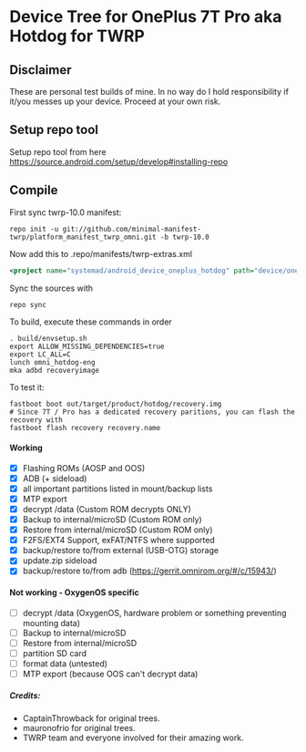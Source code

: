 # Device Tree for OnePlus 7T Pro aka Hotdog for TWRP
## Disclaimer
These are personal test builds of mine. In no way do I hold responsibility if it/you messes up your device.
Proceed at your own risk.

## Setup repo tool
Setup repo tool from here https://source.android.com/setup/develop#installing-repo

## Compile

First sync twrp-10.0 manifest:

```
repo init -u git://github.com/minimal-manifest-twrp/platform_manifest_twrp_omni.git -b twrp-10.0
```

Now add this to .repo/manifests/twrp-extras.xml

```xml
<project name="systemad/android_device_oneplus_hotdog" path="device/oneplus/hotdog" remote="github" revision="android-10" />
```

Sync the sources with

```
repo sync
```

To build, execute these commands in order

```
. build/envsetup.sh
export ALLOW_MISSING_DEPENDENCIES=true
export LC_ALL=C
lunch omni_hotdog-eng 
mka adbd recoveryimage 
```

To test it:

```
fastboot boot out/target/product/hotdog/recovery.img
# Since 7T / Pro has a dedicated recovery paritions, you can flash the recovery with
fastboot flash recovery recovery.name
```

#### Working
- [X] Flashing ROMs (AOSP and OOS)
- [X] ADB (+ sideload)
- [X] all important partitions listed in mount/backup lists
- [X] MTP export
- [X] decrypt /data (Custom ROM decrypts ONLY)
- [X] Backup to internal/microSD (Custom ROM only)
- [X] Restore from internal/microSD (Custom ROM only)
- [X] F2FS/EXT4 Support, exFAT/NTFS where supported
- [X] backup/restore to/from external (USB-OTG) storage
- [X] update.zip sideload
- [X] backup/restore to/from adb (https://gerrit.omnirom.org/#/c/15943/)

#### Not working - OxygenOS specific
- [ ] decrypt /data (OxygenOS, hardware problem or something preventing mounting data)
- [ ] Backup to internal/microSD
- [ ] Restore from internal/microSD
- [ ] partition SD card
- [ ] format data (untested)
- [ ] MTP export (because OOS can't decrypt data)

##### Credits:
- CaptainThrowback for original trees.
- mauronofrio for original trees.
- TWRP team and everyone involved for their amazing work.
